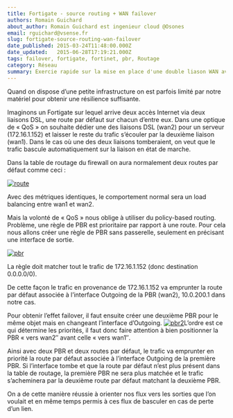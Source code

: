 ```yaml
---
title: Fortigate - source routing + WAN failover
authors: Romain Guichard
about_author: Romain Guichard est ingenieur cloud @Osones
email: rguichard@vsense.fr
slug: fortigate-source-routing-wan-failover
date_published: 2015-03-24T11:48:00.000Z
date_updated:   2015-06-28T17:19:21.000Z
tags: failover, fortigate, fortinet, pbr, Routage
category: Réseau
summary: Exercie rapide sur la mise en place d'une double liason WAN avec QoS et failover sur un firewall Fortigate dans le cas d'une architecture réseau lowcost
---
```


Quand on dispose d’une petite infrastructure on est parfois limité par notre matériel pour obtenir une résilience suffisante.

Imaginons un Fortigate sur lequel arrive deux accès Internet via deux liaisons DSL, une route par défaut sur chacun d’entre eux. Dans une optique de « QoS » on souhaite dédier une des liaisons DSL (wan2) pour un serveur (172.16.1.152) et laisser le reste du trafic s’écouler par la deuxième liaison (wan1). Dans le cas où une des deux liaisons tomberaient, on veut que le trafic bascule automatiquement sur la liaison en état de marche.

Dans la table de routage du firewall on aura normalement deux routes par défaut comme ceci :

[![route](http://res.cloudinary.com/vsense/image/upload/v1435508358/route1_v4q4ki.png)](http://res.cloudinary.com/vsense/image/upload/v1435508358/route1_v4q4ki.png)

Avec des métriques identiques, le comportement normal sera un load balancing entre wan1 et wan2.

Mais la volonté de « QoS » nous oblige à utiliser du policy-based routing. Problème, une règle de PBR est prioritaire par rapport à une route. Pour cela nous allons créer une règle de PBR sans passerelle, seulement en précisant une interface de sortie.

[![pbr](http://res.cloudinary.com/vsense/image/upload/v1435508361/pbr_vpj9qt.png)](http://res.cloudinary.com/vsense/image/upload/v1435508361/pbr_vpj9qt.png)

La règle doit matcher tout le trafic de 172.16.1.152 (donc destination 0.0.0.0/0).

De cette façon le trafic en provenance de 172.16.1.152 va emprunter la route par défaut associée à l’interface Outgoing de la PBR (wan2), 10.0.200.1 dans notre cas.

Pour obtenir l’effet failover, il faut ensuite créer une deuxième PBR pour le même objet mais en changeant l’interface d’Outgoing. [![pbr2](http://res.cloudinary.com/vsense/image/upload/v1435508357/pbr21_y3bpcl.png)](http://res.cloudinary.com/vsense/image/upload/v1435508357/pbr21_y3bpcl.png)L’ordre est ce qui détermine les priorités, il faut donc faire attention à bien positionner la PBR « vers wan2″ avant celle « vers wan1″.

Ainsi avec deux PBR et deux routes par défaut, le trafic va emprunter en priorité la route par défaut associée à l’interface Outgoing de la première PBR. Si l’interface tombe et que la route par défaut n’est plus présent dans la table de routage, la première PBR ne sera plus matchée et le trafic s’acheminera par la deuxième route par défaut matchant la deuxième PBR.

On a de cette manière réussie à orienter nos flux vers les sorties que l’on voulait et en même temps permis à ces flux de basculer en cas de perte d’un lien.
